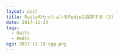```yaml
---
layout: post
title: RailsのセッションをRedisに保存する (3)
date: 2017-11-23
tags:
  - Rails
  - Redis
ogp: 2017-11-10-ogp.png
---
```

